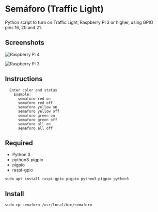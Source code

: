 # Semáforo (Traffic Light)
Python script to turn on Traffic Light, Raspberry PI 3 or higher, using GPIO pins 16, 20 and 21.

## Screenshots
![Raspberry PI 4](https://user-images.githubusercontent.com/4519186/170693153-67655aa6-c043-45e9-8e8c-f30f0ce55e07.jpg)

![Raspberry PI 3](https://user-images.githubusercontent.com/4519186/170693166-d1042af8-3c23-471f-869e-b5fac9bd960b.jpg)

## Instructions
```
  Enter color and status
    Example:
      semaforo red on
      semaforo red off
      semaforo yellow on
      semaforo yellow off
      semaforo green on
      semaforo green off
      semaforo all on
      semaforo all off
```

## Required
- Python 3
- python3-pigpio
- pigpio
- raspi-gpio

```
sudo apt install raspi-gpio pigpio python3-pigpio python3
```

## Install
```
sudo cp semaforo /usr/local/bin/semaforo
```
